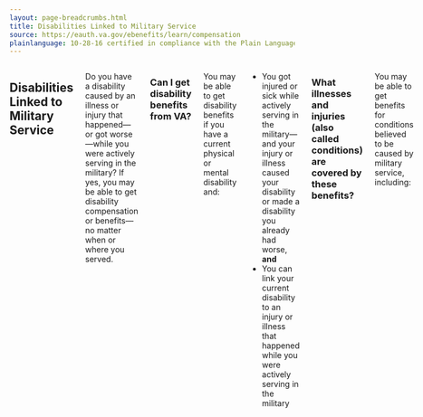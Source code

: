 ```yaml
---
layout: page-breadcrumbs.html
title: Disabilities Linked to Military Service
source: https://eauth.va.gov/ebenefits/learn/compensation
plainlanguage: 10-28-16 certified in compliance with the Plain Language Act
---
```



<div class="section one" markdown="0">
<div class="primary" markdown="0">
<div class="row" markdown="0">
<div class="small-12 columns usa-content" markdown="1">


## Disabilities Linked to Military Service

Do you have a disability caused by an illness or injury that happened—or got worse—while you were actively serving in the military? If yes, you may be able to get disability compensation or benefits—no matter when or where you served. 

### Can I get disability benefits from VA?

You may be able to get disability benefits if you have a current physical or mental disability and:
- You got injured or sick while actively serving in the military—and your injury or illness caused your disability or made a disability you already had worse, **and** 
- You can link your current disability to an injury or illness that happened while you were actively serving in the military

### What illnesses and injuries (also called conditions) are covered by these benefits?

You may be able to get benefits for conditions believed to be caused by military service, including:

- Chronic (long-lasting) back pain
- Severe hearing loss
- Scar tissue
- Loss of range of motion 
- Ulcers 
- Cancer (if caused by contact with toxic chemicals or other dangers)
- Traumatic brain injury (TBI) 

You may also be able to get benefits for mental health conditions linked to military service, including:

- Post-traumatic stress (PTSD)
- Severe depression
- Severe anxiety

### How do I get these benefits? 

You’ll need to apply for benefits. [Apply for benefits](/disability-benefits/apply-for-benefits/).

[See the full list of disabilities](http://www.benefits.va.gov/warms/bookc.asp).
</div>

</div>
</div>
</div>

</div>

